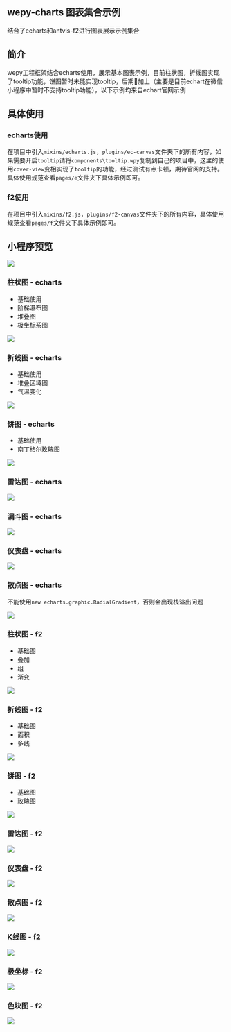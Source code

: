 ## wepy-charts 图表集合示例

结合了echarts和antvis-f2进行图表展示示例集合

## 简介

wepy工程框架结合echarts使用，展示基本图表示例，目前柱状图，折线图实现了tooltip功能，饼图暂时未能实现tooltip，后期加上（主要是目前echart在微信小程序中暂时不支持tooltip功能），以下示例均来自echart官网示例

## 具体使用

### echarts使用

在项目中引入`mixins/echarts.js`，`plugins/ec-canvas`文件夹下的所有内容，如果需要开启`tooltip`请将`components\tooltip.wpy`复制到自己的项目中，这里的使用`cover-view`变相实现了`tooltip`的功能，经过测试有点卡顿，期待官网的支持。具体使用规范查看`pages/e`文件夹下具体示例即可。

### f2使用

在项目中引入`mixins/f2.js`，`plugins/f2-canvas`文件夹下的所有内容，具体使用规范查看`pages/f`文件夹下具体示例即可。


## 小程序预览

<img src="https://github.com/wqzwh/wepy-echarts/blob/master/static/tpj.jpg?raw=true" style="max-width:100%;">

### 柱状图 - echarts

* 基础使用
* 阶梯瀑布图
* 堆叠图
* 极坐标系图

<img src="https://github.com/wqzwh/wepy-echarts/blob/master/static/bar.gif?raw=true" style="max-width:100%;">


### 折线图 - echarts

* 基础使用
* 堆叠区域图
* 气温变化

<img src="https://github.com/wqzwh/wepy-echarts/blob/master/static/line.gif?raw=true" style="max-width:100%;">


### 饼图 - echarts

* 基础使用
* 南丁格尔玫瑰图

<img src="https://github.com/wqzwh/wepy-echarts/blob/master/static/pie.gif?raw=true" style="max-width:100%;">

### 雷达图 - echarts


<img src="https://github.com/wqzwh/wepy-echarts/blob/master/static/radar.gif?raw=true" style="max-width:100%;">


### 漏斗图 - echarts


<img src="https://github.com/wqzwh/wepy-echarts/blob/master/static/funnel.gif?raw=true" style="max-width:100%;">

### 仪表盘 - echarts

<img src="https://github.com/wqzwh/wepy-echarts/blob/master/static/gauge.gif?raw=true" style="max-width:100%;">


### 散点图 - echarts

不能使用`new echarts.graphic.RadialGradient`，否则会出现栈溢出问题

<img src="https://github.com/wqzwh/wepy-echarts/blob/master/static/scatter.gif?raw=true" style="max-width:100%;">


### 柱状图 - f2

* 基础图
* 叠加
* 组
* 渐变

<img src="https://github.com/wqzwh/wepy-echarts/blob/master/static/fbar.gif?raw=true" style="max-width:100%;">

### 折线图 - f2

* 基础图
* 面积
* 多线

<img src="https://github.com/wqzwh/wepy-echarts/blob/master/static/fline.gif?raw=true" style="max-width:100%;">

### 饼图 - f2

* 基础图
* 玫瑰图

<img src="https://github.com/wqzwh/wepy-echarts/blob/master/static/fpie.gif?raw=true" style="max-width:100%;">

### 雷达图 - f2

<img src="https://github.com/wqzwh/wepy-echarts/blob/master/static/fradar.gif?raw=true" style="max-width:100%;">

### 仪表盘 - f2

<img src="https://github.com/wqzwh/wepy-echarts/blob/master/static/fgauge.gif?raw=true" style="max-width:100%;">

### 散点图 - f2

<img src="https://github.com/wqzwh/wepy-echarts/blob/master/static/fscatter.gif?raw=true" style="max-width:100%;">

### K线图 - f2

<img src="https://github.com/wqzwh/wepy-echarts/blob/master/static/fk.gif?raw=true" style="max-width:100%;">

### 极坐标 - f2

<img src="https://github.com/wqzwh/wepy-echarts/blob/master/static/fpolar.gif?raw=true" style="max-width:100%;">

### 色块图 - f2

<img src="https://github.com/wqzwh/wepy-echarts/blob/master/static/fheatmap.gif?raw=true" style="max-width:100%;">